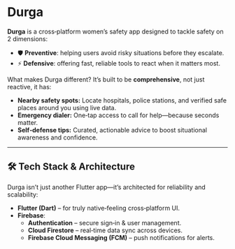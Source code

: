# Durga

**Durga** is a cross‑platform women’s safety app designed to tackle safety on 2 dimensions:  
- 🛡 **Preventive**: helping users avoid risky situations before they escalate.  
- ⚡ **Defensive**: offering fast, reliable tools to react when it matters most.

What makes Durga different? It’s built to be **comprehensive**, not just reactive, it has:
- **Nearby safety spots:** Locate hospitals, police stations, and verified safe places around you using live data.
- **Emergency dialer:** One‑tap access to call for help—because seconds matter.
- **Self‑defense tips:** Curated, actionable advice to boost situational awareness and confidence.

---

## 🛠 Tech Stack & Architecture

Durga isn’t just another Flutter app—it’s architected for reliability and scalability:

- **Flutter (Dart)** – for truly native‑feeling cross‑platform UI.
- **Firebase**:
  - **Authentication** – secure sign‑in & user management.
  - **Cloud Firestore** – real‑time data sync across devices.
  - **Firebase Cloud Messaging (FCM)** – push notifications for alerts.

